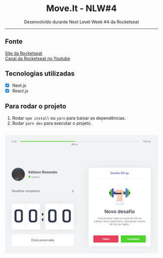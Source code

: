 <h1 align="center">
  Move.It - NLW#4
</h1>

<p align="center">Desenvolvido durante Next Level Week #4 da Rocketseat</p>

<hr>

## Fonte

[Site da Rocketseat](https://rocketseat.com.br/)<br />
[Canal da Rocketseat no Youtube](https://www.youtube.com/rocketseat)

## Tecnologias utilizadas

- [x] Next.js
- [x] React.js

## Para rodar o projeto

1. Rodar `npm install` ou `yarn` para baixar as dependências.<br />
2. Rodar `yarn dev` para executar o projeto.<br /><br />

![move.it](https://github.com/kelisonrosendo/move.it/blob/master/public/thumb.jpg)